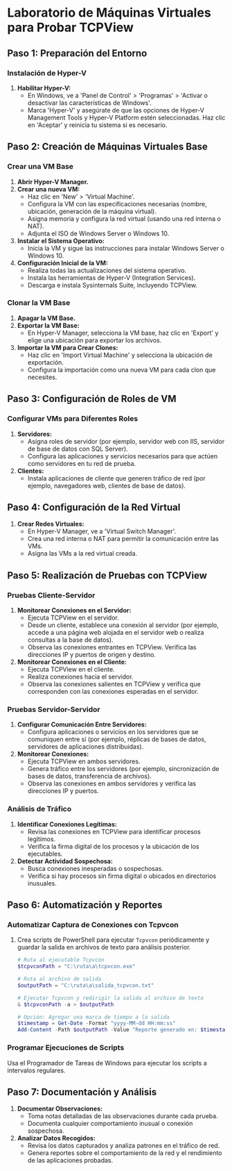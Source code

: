 # Laboratorio de Máquinas Virtuales para Probar TCPView

## Paso 1: Preparación del Entorno

### Instalación de Hyper-V

1. **Habilitar Hyper-V:**
   - En Windows, ve a 'Panel de Control' > 'Programas' > 'Activar o desactivar las características de Windows'.
   - Marca 'Hyper-V' y asegúrate de que las opciones de Hyper-V Management Tools y Hyper-V Platform estén seleccionadas. Haz clic en 'Aceptar' y reinicia tu sistema si es necesario.

## Paso 2: Creación de Máquinas Virtuales Base

### Crear una VM Base

1. **Abrir Hyper-V Manager.**
2. **Crear una nueva VM:**
   - Haz clic en 'New' > 'Virtual Machine'.
   - Configura la VM con las especificaciones necesarias (nombre, ubicación, generación de la máquina virtual).
   - Asigna memoria y configura la red virtual (usando una red interna o NAT).
   - Adjunta el ISO de Windows Server o Windows 10.
3. **Instalar el Sistema Operativo:**
   - Inicia la VM y sigue las instrucciones para instalar Windows Server o Windows 10.
4. **Configuración Inicial de la VM:**
   - Realiza todas las actualizaciones del sistema operativo.
   - Instala las herramientas de Hyper-V (Integration Services).
   - Descarga e instala Sysinternals Suite, incluyendo TCPView.

### Clonar la VM Base

1. **Apagar la VM Base.**
2. **Exportar la VM Base:**
   - En Hyper-V Manager, selecciona la VM base, haz clic en 'Export' y elige una ubicación para exportar los archivos.
3. **Importar la VM para Crear Clones:**
   - Haz clic en 'Import Virtual Machine' y selecciona la ubicación de exportación.
   - Configura la importación como una nueva VM para cada clon que necesites.

## Paso 3: Configuración de Roles de VM

### Configurar VMs para Diferentes Roles

1. **Servidores:**
   - Asigna roles de servidor (por ejemplo, servidor web con IIS, servidor de base de datos con SQL Server).
   - Configura las aplicaciones y servicios necesarios para que actúen como servidores en tu red de prueba.
2. **Clientes:**
   - Instala aplicaciones de cliente que generen tráfico de red (por ejemplo, navegadores web, clientes de base de datos).

## Paso 4: Configuración de la Red Virtual

1. **Crear Redes Virtuales:**
   - En Hyper-V Manager, ve a 'Virtual Switch Manager'.
   - Crea una red interna o NAT para permitir la comunicación entre las VMs.
   - Asigna las VMs a la red virtual creada.

## Paso 5: Realización de Pruebas con TCPView

### Pruebas Cliente-Servidor

1. **Monitorear Conexiones en el Servidor:**
   - Ejecuta TCPView en el servidor.
   - Desde un cliente, establece una conexión al servidor (por ejemplo, accede a una página web alojada en el servidor web o realiza consultas a la base de datos).
   - Observa las conexiones entrantes en TCPView. Verifica las direcciones IP y puertos de origen y destino.
2. **Monitorear Conexiones en el Cliente:**
   - Ejecuta TCPView en el cliente.
   - Realiza conexiones hacia el servidor.
   - Observa las conexiones salientes en TCPView y verifica que corresponden con las conexiones esperadas en el servidor.

### Pruebas Servidor-Servidor

1. **Configurar Comunicación Entre Servidores:**
   - Configura aplicaciones o servicios en los servidores que se comuniquen entre sí (por ejemplo, réplicas de bases de datos, servidores de aplicaciones distribuidas).
2. **Monitorear Conexiones:**
   - Ejecuta TCPView en ambos servidores.
   - Genera tráfico entre los servidores (por ejemplo, sincronización de bases de datos, transferencia de archivos).
   - Observa las conexiones en ambos servidores y verifica las direcciones IP y puertos.

### Análisis de Tráfico

1. **Identificar Conexiones Legítimas:**
   - Revisa las conexiones en TCPView para identificar procesos legítimos.
   - Verifica la firma digital de los procesos y la ubicación de los ejecutables.
2. **Detectar Actividad Sospechosa:**
   - Busca conexiones inesperadas o sospechosas.
   - Verifica si hay procesos sin firma digital o ubicados en directorios inusuales.

## Paso 6: Automatización y Reportes

### Automatizar Captura de Conexiones con Tcpvcon

1. Crea scripts de PowerShell para ejecutar `Tcpvcon` periódicamente y guardar la salida en archivos de texto para análisis posterior.
    ```powershell
    # Ruta al ejecutable Tcpvcon
    $tcpvconPath = "C:\ruta\a\tcpvcon.exe"
    
    # Ruta al archivo de salida
    $outputPath = "C:\ruta\a\salida_tcpvcon.txt"
    
    # Ejecutar Tcpvcon y redirigir la salida al archivo de texto
    & $tcpvconPath -a > $outputPath
    
    # Opción: Agregar una marca de tiempo a la salida
    $timestamp = Get-Date -Format "yyyy-MM-dd HH:mm:ss"
    Add-Content -Path $outputPath -Value "Reporte generado en: $timestamp"
    ```

### Programar Ejecuciones de Scripts

Usa el Programador de Tareas de Windows para ejecutar los scripts a intervalos regulares.

## Paso 7: Documentación y Análisis

1. **Documentar Observaciones:**
   - Toma notas detalladas de las observaciones durante cada prueba.
   - Documenta cualquier comportamiento inusual o conexión sospechosa.
2. **Analizar Datos Recogidos:**
   - Revisa los datos capturados y analiza patrones en el tráfico de red.
   - Genera reportes sobre el comportamiento de la red y el rendimiento de las aplicaciones probadas.